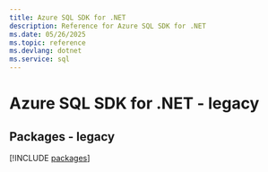 ```yaml
---
title: Azure SQL SDK for .NET
description: Reference for Azure SQL SDK for .NET
ms.date: 05/26/2025
ms.topic: reference
ms.devlang: dotnet
ms.service: sql
---
```

# Azure SQL SDK for .NET - legacy
## Packages - legacy
[!INCLUDE [packages](sql-index.md)]